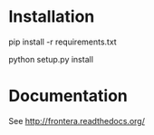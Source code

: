 # Installation #

pip install -r requirements.txt

python setup.py install


# Documentation #

See http://frontera.readthedocs.org/
